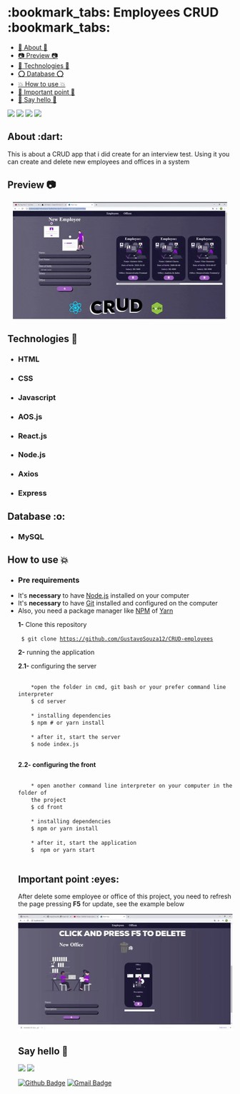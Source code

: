 
<h1 > :bookmark_tabs: Employees CRUD :bookmark_tabs: </h1>

* [:dart: About :dart:](#about)
* [📷 Preview 📷](#preview)
* [🚀 Technologies 🚀](#technologies)
* [:o: Database :o:](#database)
* [💥 How to use 💥](#howToUse)
* [:eyes: Important point :eyes:](#importantPoint)
* [👋 Say hello 👋](#sayHello)

![](https://img.shields.io/github/languages/count/GustavoSouza12/CRUD-employees)
![](https://img.shields.io/github/languages/top/GustavoSouza12/CRUD-employees)
![](https://img.shields.io/github/last-commit/GustavoSouza12/CRUD-employees)
![](https://img.shields.io/github/repo-size/GustavoSouza12/CRUD-employees)

<h2 id="about"> About :dart: </h2>
<p>This is about a CRUD app that i did create for an interview test. Using it you can create and delete new employees and offices in a system</p>

<h2 id="preview"> Preview 📷 </h2>
<p align="center">
    <kbd>
        <img width="auto" height="auto" src="https://github.com/GustavoSouza12/CRUD-employees/blob/master/gif/open_gif.gif">
    </kbd>
</p>

<h2 id="technologies">Technologies 🚀</h2>
 
<ul>
    <li><h3>HTML</h3></li>
    <li><h3>CSS</h3></li>
    <li><h3>Javascript</h3></li>
    <li><h3>AOS.js</h3></li>
    <li><h3>React.js</h3></li>
    <li><h3>Node.js</h3></li>
    <li><h3>Axios</h3></li>
    <li><h3>Express</h3></li>
</ul>

<h2 id="database">Database :o:</h2>
<ul>
  <li><h3>MySQL</h3></li>
</ul>

<h2 id="howExecute"> How to use 💥 </h2>
<ul>
    <li><strong><h3>Pre requirements</h3></strong></li>
    <li>It's <strong>necessary</strong> to have <a href="https://nodejs.org/en/">Node.js</a> installed on your computer</li>
    <li>It's <strong>necessary</strong> to have <a href="https://git-scm.com/">Git</a> installed and configured on the computer</li>
    <li>Also, you need a package manager like <a href="https://www.npmjs.com/">NPM</a> of <a href="https://yarnpkg.com/">Yarn<a
</ul>


<p><strong>1-</strong> Clone this repository</p>

<code> $ git clone https://github.com/GustavoSouza12/CRUD-employees </code>

<p>
<strong>2-</strong> running the application
</p>

<p>
  <strong>2.1-</strong> configuring the server
</p> 
    
<pre>
  <code> 
    *open the folder in cmd, git bash or your prefer command line interpreter
    $ cd server

    * installing dependencies
    $ npm # or yarn install

    * after it, start the server
    $ node index.js 
  </code>
</pre>

<p>
  <strong>2.2- configuring the front</strong> 
</p> 

<pre>
  <code> 
    * open another command line interpreter on your computer in the folder of 
    the project
    $ cd front

    * installing dependencies
    $ npm or yarn install

    * after it, start the application
    $  npm or yarn start
  </code>
</pre>

<h2 id="importantPoint">Important point :eyes:</h2>

<p> After delete some employee or office of this project, you need to refresh the page pressing <strong>F5</strong> for update, 
see the example below</p>

<p align="center">
    <kbd>
        <img width="auto" height="auto" src="https://github.com/GustavoSouza12/CRUD-employees/blob/master/gif/f5_gif.gif">
    </kbd>
</p>

<h2 id ="sayHello">Say hello 👋</h2>

<a href="https://www.linkedin.com/in/gstdev/"><img src="https://img.shields.io/badge/linkedin-%230077B5.svg?&style=for-the-badge&logo=linkedin&logoColor=white" height=25></a> 
<a href="https://www.instagram.com/gstdev1/"><img src="https://img.shields.io/badge/instagram-%23E4405F.svg?&style=for-the-badge&logo=instagram&logoColor=white" height=25></a>

[![Github Badge](https://img.shields.io/badge/-Github-000?style=flat-square&logo=Github&logoColor=white&link=https://github.com/GustavoSouza12)](https://github.com/GustavoSouza12)
[![Gmail Badge](https://img.shields.io/badge/-Gmail-c14438?style=flat-square&logo=Gmail&logoColor=white&link=mailto:gustavosouzaalves12@gmail.com)](mailto:gustavosouzaalves12@gmail.com)




